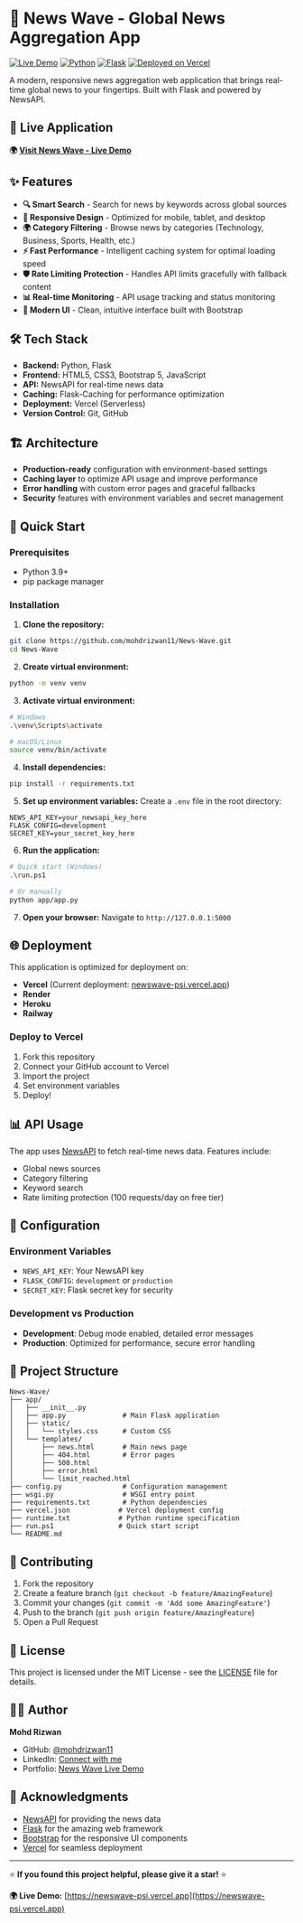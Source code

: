 # 🌊 News Wave - Global News Aggregation App

[![Live Demo](https://img.shields.io/badge/🌍_Live_Demo-Visit_App-blue?style=for-the-badge)](https://newswave-psi.vercel.app)
[![Python](https://img.shields.io/badge/Python-3.9+-blue?style=flat-square&logo=python)](https://python.org)
[![Flask](https://img.shields.io/badge/Flask-2.3.2-green?style=flat-square&logo=flask)](https://flask.palletsprojects.com)
[![Deployed on Vercel](https://img.shields.io/badge/Deployed_on-Vercel-black?style=flat-square&logo=vercel)](https://vercel.com)

A modern, responsive news aggregation web application that brings real-time global news to your fingertips. Built with Flask and powered by NewsAPI.

## 🚀 Live Application

**🌍 [Visit News Wave - Live Demo](https://newswave-psi.vercel.app)**

## ✨ Features

- **🔍 Smart Search** - Search for news by keywords across global sources
- **📱 Responsive Design** - Optimized for mobile, tablet, and desktop
- **🌍 Category Filtering** - Browse news by categories (Technology, Business, Sports, Health, etc.)
- **⚡ Fast Performance** - Intelligent caching system for optimal loading speed
- **🛡️ Rate Limiting Protection** - Handles API limits gracefully with fallback content
- **📊 Real-time Monitoring** - API usage tracking and status monitoring
- **🎨 Modern UI** - Clean, intuitive interface built with Bootstrap

## 🛠️ Tech Stack

- **Backend:** Python, Flask
- **Frontend:** HTML5, CSS3, Bootstrap 5, JavaScript
- **API:** NewsAPI for real-time news data
- **Caching:** Flask-Caching for performance optimization
- **Deployment:** Vercel (Serverless)
- **Version Control:** Git, GitHub

## 🏗️ Architecture

- **Production-ready** configuration with environment-based settings
- **Caching layer** to optimize API usage and improve performance
- **Error handling** with custom error pages and graceful fallbacks
- **Security** features with environment variables and secret management

## 🚀 Quick Start

### Prerequisites
- Python 3.9+
- pip package manager

### Installation

1. **Clone the repository:**
```bash
git clone https://github.com/mohdrizwan11/News-Wave.git
cd News-Wave
```

2. **Create virtual environment:**
```bash
python -m venv venv
```

3. **Activate virtual environment:**
```bash
# Windows
.\venv\Scripts\activate

# macOS/Linux
source venv/bin/activate
```

4. **Install dependencies:**
```bash
pip install -r requirements.txt
```

5. **Set up environment variables:**
Create a `.env` file in the root directory:
```env
NEWS_API_KEY=your_newsapi_key_here
FLASK_CONFIG=development
SECRET_KEY=your_secret_key_here
```

6. **Run the application:**
```bash
# Quick start (Windows)
.\run.ps1

# Or manually
python app/app.py
```

7. **Open your browser:**
Navigate to `http://127.0.0.1:5000`

## 🌐 Deployment

This application is optimized for deployment on:
- **Vercel** (Current deployment: [newswave-psi.vercel.app](https://newswave-psi.vercel.app))
- **Render**
- **Heroku**
- **Railway**

### Deploy to Vercel
1. Fork this repository
2. Connect your GitHub account to Vercel
3. Import the project
4. Set environment variables
5. Deploy!

## 📊 API Usage

The app uses [NewsAPI](https://newsapi.org/) to fetch real-time news data. Features include:
- Global news sources
- Category filtering
- Keyword search
- Rate limiting protection (100 requests/day on free tier)

## 🔧 Configuration

### Environment Variables
- `NEWS_API_KEY`: Your NewsAPI key
- `FLASK_CONFIG`: `development` or `production`
- `SECRET_KEY`: Flask secret key for security

### Development vs Production
- **Development**: Debug mode enabled, detailed error messages
- **Production**: Optimized for performance, secure error handling

## 📁 Project Structure

```
News-Wave/
├── app/
│   ├── __init__.py
│   ├── app.py              # Main Flask application
│   ├── static/
│   │   └── styles.css      # Custom CSS
│   └── templates/
│       ├── news.html       # Main news page
│       ├── 404.html        # Error pages
│       ├── 500.html
│       ├── error.html
│       └── limit_reached.html
├── config.py               # Configuration management
├── wsgi.py                 # WSGI entry point
├── requirements.txt        # Python dependencies
├── vercel.json            # Vercel deployment config
├── runtime.txt            # Python runtime specification
├── run.ps1                # Quick start script
└── README.md

```

## 🤝 Contributing

1. Fork the repository
2. Create a feature branch (`git checkout -b feature/AmazingFeature`)
3. Commit your changes (`git commit -m 'Add some AmazingFeature'`)
4. Push to the branch (`git push origin feature/AmazingFeature`)
5. Open a Pull Request

## 📝 License

This project is licensed under the MIT License - see the [LICENSE](LICENSE) file for details.

## 👨‍💻 Author

**Mohd Rizwan**
- GitHub: [@mohdrizwan11](https://github.com/mohdrizwan11)
- LinkedIn: [Connect with me](https://www.linkedin.com/in/mohdrizwan11/)
- Portfolio: [News Wave Live Demo](https://newswave-psi.vercel.app)

## 🙏 Acknowledgments

- [NewsAPI](https://newsapi.org/) for providing the news data
- [Flask](https://flask.palletsprojects.com/) for the amazing web framework
- [Bootstrap](https://getbootstrap.com/) for the responsive UI components
- [Vercel](https://vercel.com/) for seamless deployment

---

⭐ **If you found this project helpful, please give it a star!** ⭐

**🌍 Live Demo:** [https://newswave-psi.vercel.app](https://newswave-psi.vercel.app)